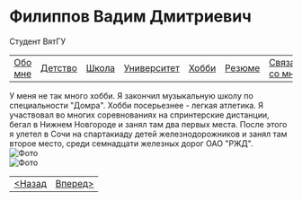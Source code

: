 <!DOCTYPE html>
<html lang="ru">
    <head>
        <meta charset="UTF-8">
        <title>Хобби</title>
        <link rel="stylesheet" href="./css/oformlenie.css">
        <link rel="stylesheet" href="./css/foto.css">
    </head>
    <body>
        <div class="bac">
            <h1 class="zagolovok">Филиппов Вадим Дмитриевич</h1>
            <p class="mini">Студент ВятГУ</p>
            <div class="container2">
                <table class="tabliza">
                    <tr>
                        <td><a href="./obomne.html" class="silka">Обо мне</a></td>
                        <td><a href="./detstvo.html" class="silka">Детство</a></td>
                        <td><a href="./school.html" class="silka">Школа</a></td>
                        <td><a href="./university.html" class="silka">Университет</a></td>
                        <td><a href="./hobbi.html" class="silka">Хобби</a></td>
                        <td><a href="./resume.html" class="silka">Резюме</a></td>
                        <td><a href="./svayz.html" class="silka">Связаться со мной</a></td>
                    </tr>
                </table>
                <div class="text">
                    У меня не так много хобби.
					Я закончил музыкальную школу по специальности "Домра".
					Хобби посерьезнее - легкая атлетика. Я участвовал во многих соревнованиях 
					на спринтерские дистанции, бегал в Нижнем Новгороде и занял там два первых места.
					После этого я улетел в Сочи на спартакиаду детей железнодорожников и занял там второе место,
                                        среди семнадцати железных дорог ОАО "РЖД".
                </div>
                <div class="foto"><img src="./photo/кобыла.jpg" class="hob1-foto" alt="Фото"></div>
				<div class="foto2"><img src="./photo/20220320_201512.jpg" class="hob-foto" alt="Фото"></div>
                <table class="tabliza2">
                    <tr>
                        <td ><a href="./university.html" class="silka2"> &lt;Назад </a></td>
                        <td ><a href="./resume.html" class="silka2">Вперед&gt;</a></td>
                    </tr>
                </table>
            </div>
        </div>
      </body>
</html>
